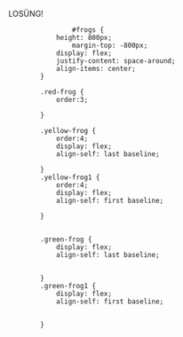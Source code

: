 LOSÜNG!

                    #frogs {
  				height: 800px;
  			        margin-top: -800px;
  				display: flex;
  				justify-content: space-around;
  				align-items: center;
  			}
  
  			.red-frog {
  				order:3;
   
  			}
  
  			.yellow-frog {
  				order:4;
  				display: flex;
  				align-self: last baseline;
  
  			}
  			.yellow-frog1 {
  				order:4;
  				display: flex;
  				align-self: first baseline;
  
  			}
  			
  
  			.green-frog {
  				display: flex;
  				align-self: last baseline;
  				
  
  			}
  			.green-frog1 {
  				display: flex;
  				align-self: first baseline;
  				
  
  			}
